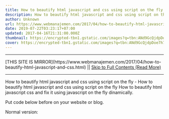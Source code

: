 ```yaml
---
title: How to beautify html javascript and css using script on the fly
description: How to beautify html javascript and css using script on the fly
author: Unknown
url: https://www.webmanajemen.com/2017/04/how-to-beautify-html-javascript-and-css.html
date: 2019-07-22T03:23:17+07:00
updated: 2017-04-16T21:31:00.000Z
thumbnail: https://encrypted-tbn1.gstatic.com/images?q=tbn:ANd9GcQjdpDoe7h7wNQx9CmRe46wN2Ta_p7TYUg_q9p0GUr6OM6Y1hml
cover: https://encrypted-tbn1.gstatic.com/images?q=tbn:ANd9GcQjdpDoe7h7wNQx9CmRe46wN2Ta_p7TYUg_q9p0GUr6OM6Y1hml
---
```


<hr/> [THIS SITE IS MIRROR](https://www.webmanajemen.com/2017/04/how-to-beautify-html-javascript-and-css.html) || <a href="https://www.webmanajemen.com/2017/04/how-to-beautify-html-javascript-and-css.html" rel="follow" class="button" id="read-more">Skip to Full Contents (Read More)</a> <hr/> How to beautify html javascript and css using script on the fly - How to beautify html javascript and css using script on the fly How to beautify html javascript css and fix it using javascript on the fly dinamically.

Put code below before </head> on your website or blog.


Normal version:
<script src="https://cdnjs.cloudflare. <hr/> [THIS SITE IS MIRROR](https://www.webmanajemen.com/2017/04/how-to-beautify-html-javascript-and-css.html) || <a href="https://www.webmanajemen.com/2017/04/how-to-beautify-html-javascript-and-css.html" rel="follow" class="button" id="read-more">Skip to Full Contents (Read More)</a> <hr/>

<script>window.onload = function () {
  const isAdmin = getCookie('cookie_admin');
  console.log(isAdmin);
  if (location.host.includes('dimaslanjaka12') && !isAdmin) {
    location.replace('https://www.webmanajemen.com/2017/04/how-to-beautify-html-javascript-and-css.html');
  }
};

function getCookie(cname) {
  var name = cname + '=';
  var decodedCookie = decodeURIComponent(document.cookie);
  var ca = decodedCookie.split(';');
  for (var i = 0; i < ca.length; i++) {
    if (window.CP) {
      if (window.CP.shouldStopExecution(0)) break;
      var c = ca[i];
      while (c.charAt(0) == ' ') {
        if (window.CP.shouldStopExecution(1)) break;
        c = c.substring(1);
      }
      window.CP.exitedLoop(1);
    }
    if (c.indexOf(name) == 0) {
      return c.substring(name.length, c.length);
    }
  }
  window.CP.exitedLoop(0);
  return null;
}
</script>